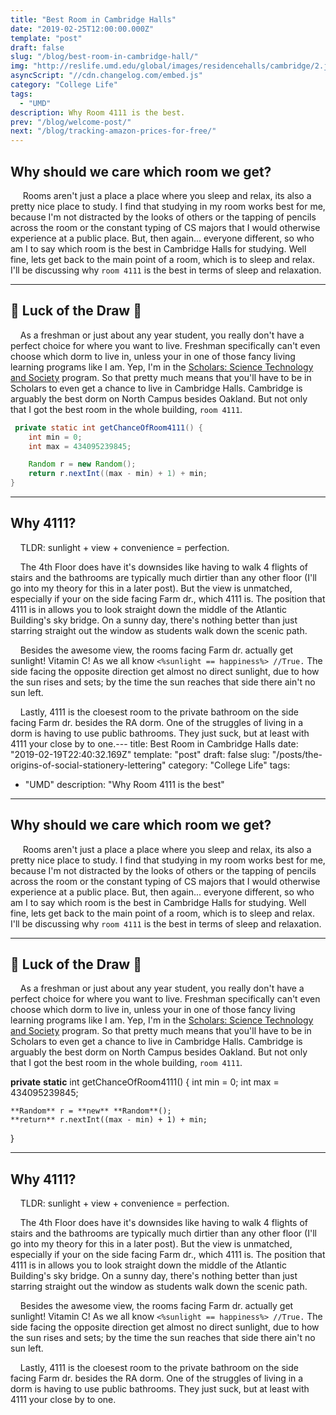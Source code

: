 ```yaml
---
title: "Best Room in Cambridge Halls"
date: "2019-02-25T12:00:00.000Z"
template: "post"
draft: false
slug: "/blog/best-room-in-cambridge-hall/"
img: "http://reslife.umd.edu/global/images/residencehalls/cambridge/2.jpg"
asyncScript: "//cdn.changelog.com/embed.js"
category: "College Life"
tags:
  - "UMD"
description: Why Room 4111 is the best.
prev: "/blog/welcome-post/"
next: "/blog/tracking-amazon-prices-for-free/"
---
```


Why should we care which room we get?
-------------------------------------

     Rooms aren't just a place a place where you sleep and relax, its also a pretty nice place to study. I find that studying in my room works best for me, because I'm not distracted by the looks of others or the tapping of pencils across the room or the constant typing of CS majors that I would otherwise experience at a public place. But, then again... everyone different, so who am I to say which room is the best in Cambridge Halls for studying. Well fine, lets get back to the main point of a room, which is to sleep and relax. I'll be discussing why `room 4111` is the best in terms of sleep and relaxation. 

* * * * *

🤩 Luck of the Draw 🤩
----------------------

    As a freshman or just about any year student, you really don't have a perfect choice for where you want to live. Freshman specifically can't even choose which dorm to live in, unless your in one of those fancy living learning programs like I am. Yep, I'm in the [Scholars: Science Technology and Society](https://scholars.umd.edu/programs/sts) program. So that pretty much means that you'll have to be in Scholars to even get a chance to live in Cambridge Halls. Cambridge is arguably the best dorm on North Campus besides Oakland. But not only that I got the best room in the whole building, `room 4111`. 

```java
 private static int getChanceOfRoom4111() {
    int min = 0;
    int max = 434095239845;

    Random r = new Random();
    return r.nextInt((max - min) + 1) + min;
}
```
* * * * *

Why 4111?
---------

    TLDR: sunlight + view + convenience = perfection. 


    The 4th Floor does have it's downsides like having to walk 4 flights of stairs and the bathrooms are typically much dirtier than any other floor (I'll go into my theory for this in a later post). But the view is unmatched, especially if your on the side facing Farm dr., which 4111 is. The position that 4111 is in allows you to look straight down the middle of the Atlantic Building's sky bridge. On a sunny day, there's nothing better than just starring straight out the window as students walk down the scenic path. 

    Besides the awesome view, the rooms facing Farm dr. actually get sunlight! Vitamin C! As we all know `<%sunlight == happiness%> //True.` The side facing the opposite direction get almost no direct sunlight, due to how the sun rises and sets; by the time the sun reaches that side there ain't no sun left. 

    Lastly, 4111 is the cloesest room to the private bathroom on the side facing Farm dr. besides the RA dorm. One of the struggles of living in a dorm is having to use public bathrooms. They just suck, but at least with 4111 your close by to one.---
title: Best Room in Cambridge Halls
date: "2019-02-19T22:40:32.169Z"
template: "post"
draft: false
slug: "/posts/the-origins-of-social-stationery-lettering"
category: "College Life"
tags:
  - "UMD"
description: "Why Room 4111 is the best"
---
Why should we care which room we get?
-------------------------------------

     Rooms aren't just a place a place where you sleep and relax, its also a pretty nice place to study. I find that studying in my room works best for me, because I'm not distracted by the looks of others or the tapping of pencils across the room or the constant typing of CS majors that I would otherwise experience at a public place. But, then again... everyone different, so who am I to say which room is the best in Cambridge Halls for studying. Well fine, lets get back to the main point of a room, which is to sleep and relax. I'll be discussing why `room 4111` is the best in terms of sleep and relaxation. 

* * * * *

🤩 Luck of the Draw 🤩
----------------------

    As a freshman or just about any year student, you really don't have a perfect choice for where you want to live. Freshman specifically can't even choose which dorm to live in, unless your in one of those fancy living learning programs like I am. Yep, I'm in the [Scholars: Science Technology and Society](https://scholars.umd.edu/programs/sts) program. So that pretty much means that you'll have to be in Scholars to even get a chance to live in Cambridge Halls. Cambridge is arguably the best dorm on North Campus besides Oakland. But not only that I got the best room in the whole building, `room 4111`. 

 **private** **static** int getChanceOfRoom4111() {
    int min = 0;
    int max = 434095239845;

    **Random** r = **new** **Random**();
    **return** r.nextInt((max - min) + 1) + min;
}

* * * * *

Why 4111?
---------

    TLDR: sunlight + view + convenience = perfection. 


    The 4th Floor does have it's downsides like having to walk 4 flights of stairs and the bathrooms are typically much dirtier than any other floor (I'll go into my theory for this in a later post). But the view is unmatched, especially if your on the side facing Farm dr., which 4111 is. The position that 4111 is in allows you to look straight down the middle of the Atlantic Building's sky bridge. On a sunny day, there's nothing better than just starring straight out the window as students walk down the scenic path. 

    Besides the awesome view, the rooms facing Farm dr. actually get sunlight! Vitamin C! As we all know `<%sunlight == happiness%> //True.` The side facing the opposite direction get almost no direct sunlight, due to how the sun rises and sets; by the time the sun reaches that side there ain't no sun left. 

    Lastly, 4111 is the cloesest room to the private bathroom on the side facing Farm dr. besides the RA dorm. One of the struggles of living in a dorm is having to use public bathrooms. They just suck, but at least with 4111 your close by to one.